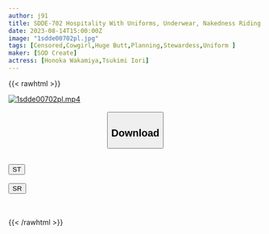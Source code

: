 ```yaml
---
author: j91
title: SDDE-702 Hospitality With Uniforms, Underwear, Nakedness Riding Oma Co Air 16 H90cm Over Grade Big Ass High Class Flight
date: 2023-08-14T15:00:00Z
image: "1sdde00702pl.jpg"
tags: [Censored,Cowgirl,Huge Butt,Planning,Stewardess,Uniform ]
maker: [SOD Create]
actress: [Honoka Wakamiya,Tsukimi Iori]
---
```



{{< rawhtml >}}

<div class="video" data-videoid="9lZvGBgy1vtaewe">
    <a href="javascript:;">
        <img src="https://my.j91.asia/posts/1sdde00702pl/1sdde00702pl.jpg" width="WIDTH" height="HEIGHT" alt="1sdde00702pl.mp4" loading="lazy">
    </a>
</div>

<script type="text/javascript" src="https://j91.asia/asset/on-demand-st.js"></script>

<br>
  <link rel="stylesheet" href="https://j91.asia/asset/bs5.css">
  
  <center>
  <button class="btn btn-primary" type="button" data-bs-toggle="collapse" data-bs-target=".multi-collapse" aria-expanded="false" aria-controls="multiCollapseExample1 multiCollapseExample2"><h2>Download</h2></button></center>
</p>
<div class="row">
  <div class="col">
    <div class="collapse multi-collapse" id="multiCollapseExample1">
      <div class="card card-body">
	      	      <br>
<div class="buttons">  
<a href="https://streamtape.to/v/9lZvGBgy1vtaewe"><button class="btn-hover color-3"><i class="fa fa-download"></i> ST</button></a></div>
    </div>
  </div>
</div>
  <div class="col">
    <div class="collapse multi-collapse" id="multiCollapseExample2">
      <div class="card card-body">
	      <br>
<div class="buttons">
    <a href="https://streamruby.com/9wkbq6ynv74h"><button class="btn-hover color-9"><i class="fa fa-download"></i> SR</button></a></div>
<br><br>
      </div>
    </div>
  </div>
</div>

{{< /rawhtml >}}